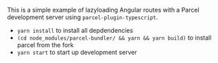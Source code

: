 This is a simple example of lazyloading Angular routes with a Parcel development server using `parcel-plugin-typescript`.

- `yarn install` to install all depdendencies
-  `(cd node_modules/parcel-bundler/ && yarn && yarn build)` to install parcel from the fork
- `yarn start` to start up development server
